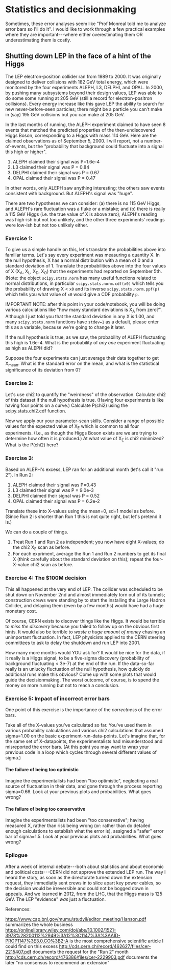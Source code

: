 # Statistics and decisionmaking

Sometimes, these error analyses seem like "Prof Monreal told me to analyze error bars so I'll do it".  I would like to work through a few practical examples where they are important---where  either overestimating them OR underestimating them is costly.

## Shutting down LEP in the face of a hint of the Higgs

The LEP electron-positron collider ran from 1989 to 2000.  It was originally designed to deliver collisions with 182 GeV total energy, which were monitored by the four experiments ALEPH, L3, DELPHI, and OPAL.  In 2000, by pushing many subsystems beyond their design values, LEP was able to do some some running at 205 GeV (still a record for electron-positron collisions).  Every energy increase like this gave LEP the ability to search for new never-before-seen particles; there might be a particle you can't make in (say) 195 GeV collisions but you can make at 205 GeV.

In the last months of running, the ALEPH experiment claimed to have seen 8 events that matched the predicted properties of the then-undiscovered Higgs Boson, corresponding to a Higgs with mass 114 GeV.  Here are the claimed observations as of September 5, 2000.  I will report, not a number-of-events, but the "probability that background could fluctuate into a signal this high or higher".  

1. ALEPH claimed their signal was P=1.6e-4
2. L3 claimed their signal was P = 0.84 
3. DELPHI claimed their signal was P = 0.67
4. OPAL claimed their signal was P = 0.47

In other words, only ALEPH saw anything interesting; the others saw events consistent with background.  But ALEPH's signal was "huge".

There are two hypotheses we can consider: (a) there is no 115 GeV Higgs, and ALEPH's rare fluctuation was a fluke or a mistake; and (b) there is really a 115 GeV Higgs (i.e. the true value of X is above zero); ALEPH's reading was high-ish but not too unlikely, and the other three experiments' readings were low-ish but not too unlikely either.

### Exercise 1:

To give us a simple handle on this, let's translate the probabilities above into familiar terms.  Let's say every experiment was measuring a quantity X.  In the null hypothesis, X has a normal distribution with a mean of 0 and a standard deviation of 1.  Translate the probabilities above into the four values of X (X<sub>A</sub>, X<sub>L</sub>, X<sub>D</sub>, X<sub>O</sub>) that the experiments had reported on September 5th.  (Note: the object `scipy.stats.norm` has many useful functions related to normal distributions, in particular `scipy.stats.norm.cdf(x0)` which tells you the probability of drawing X < `x0` and its inverse `scipy.stats.norm.ppf(p)` which tells you what value of `x0` would give a CDF probability `p`.  

IMPORTANT NOTE: after this point in your code/notebook, you will be doing various calculations like "how many standard deviations is X<sub>A</sub> from zero?".  Although I just told you that the standard deviation in any X is 1.00, and many `scipy.stats.norm` functions have `stdev=1` as a default, please enter this as a variable, because we're going to change it later.

If the null hypothesis is true, as we saw, the probability of ALEPH fluctuating this high is  1.6e-4.  What is the probability of _any one_ experiment fluctuating as high as ALEPH did?

Suppose the four experiments can just average their data together to get X<sub>mean</sub>.  What is the standard error on the mean, and what is the statistical significance of its deviation from 0?  

### Exercise 2:

Let's use chi2 to quantify the "weirdness" of the observation.  Calculate chi2 of this dataset  if the null hypothesis is true.  (Having four experiments is like having four points on a curve.)  Calculate P(chi2) using the scipy.stats.chi2.cdf function.  

Now we apply our your parameter-scan skills.  Consider a range of possible values for the expected value of X<sub>E</sub> which is common to all four experiments.  (I.e., as though the Higgs Boson exists are we are trying to determine how often it is produced.)   At what value of X<sub>E</sub> is chi2 minimized?  What is the P(chi2) here?  

### Exercise 3:

Based on ALEPH's excess, LEP ran for an additional month (let's call it "run 2"). In Run 2:

1. ALEPH claimed their signal was P=0.43
2. L3 claimed their signal was P = 9.0e-3
3. DELPHI claimed their signal was P = 0.52
4. OPAL claimed their signal was P = 6.2e-2

Translate these into X-values using the mean=0, sd=1 model as before.  (Since Run 2 is shorter than Run 1 this is not quite right, but let's pretend it is.) 

We can do a couple of things.

1. Treat Run 1 and Run 2 as independent; you now have eight X-values; do the chi2 X<sub>E</sub> scan as before. 
2. For each expriment, average the Run 1 and Run 2 numbers to get its final X (think carefully about the standard deviation on this); repeat the four-X-value chi2 scan as before.

### Exercise 4: The $100M decision

This all happened at the very end of LEP.  The collider was scheduled to be shut down on November 2nd and almost immediately torn out of its tunnels; construction crews were standing by to start the installing the Large Hadron Collider, and delaying them (even by a few months) would have had a huge monetary cost.

Of course, CERN exists to discover things like the Higgs.  It would be terrible to _miss the discovery_ because you failed to follow up on the obvious first hints.  It would also be terrible to _waste a huge amount of money_ chasing an unimportant fluctuation.  In fact, LEP physicists applied to the CERN steering committees to ask to delay the shutdown and run LEP into 2001.

How many more months would YOU ask for?  It would be nice for the data, if it really is a Higgs signal, to be a five-sigma discovery (probability of background fluctuating < 3e-7) at the end of the run.  If the data-so-far really is an unlucky fluctuation of the null hypothesis, how quickly do additional runs make this obvious?  Come up with some plots that would guide the decisionmaking.  The worst outcome, of course, is to spend the money on more running but not to reach a conclusion.

### Exercise 5: Impact of incorrect error bars

One point of this exercise is the importance of the *correctness* of the error bars.

Take all of the X-values you've calculated so far.  You've used them in various probability calculations and various chi2 calculations that assumed sigma=1.00 on the basic experiment-run-data-points.  Let's imagine that, for the same set of X-datapoints, the experimentalists had misunderstood and misreported the error bars.  (At this point you may want to wrap your previous code in a loop which cycles through several different values of sigma.)

#### The failure of being too optimistic

Imagine the experimentalists had been "too optimistic", neglecting a real source of fluctuation in their data, and gone through the process reporting sigma=0.66.  Look at your previous plots and probabilities.  What goes wrong? 

#### The failure of being too conservative

Imagine the experimentalists had been "too conservative"; having measured X, rather than risk being wrong (or: rather than do detailed enough calculations to establish what the error is), assigned a "safer" error bar of sigma=1.5.   Look at your previous plots and probabilities.  What goes wrong?

### Epilogue

After a week of internal debate---both about statistics and about economic and political costs---CERN did not approve the extended LEP run.  The way I heard the story, as soon as the directorate turned down the extension request, they immediatly sent crews in to slice apart key power cables, so the decision would be irreversible and could not be bogged down in appeals.  And we learned in 2012, from the LHC, that the Higgs mass is 125 GeV.  The LEP "evidence" _was_ just a fluctuation.

References:

https://www.cap.bnl.gov/mumu/studyii/editor_meeting/Hanson.pdf  summarizes the whole business
https://onlinelibrary.wiley.com/doi/abs/10.1002/1521-3978%28200112%2949%3A12%3C1147%3A%3AAID-PROP1147%3E3.0.CO%3B2-A is the most comprehensive scientific article I could find on this excess
http://cds.cern.ch/record/462627/files/cer-2215407.pdf documents the request for the "Run 2" month
http://cds.cern.ch/record/476386/files/cer-2229903.pdf documents the later "no consensus
to recommend an extension"

 

